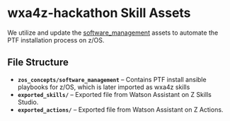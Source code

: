# wxa4z-hackathon Skill Assets  

We utilize and update the [software_management](./zos_concepts/software_management/README.md) assets to automate the PTF installation process on z/OS.  

## File Structure  

- **`zos_concepts/software_management`** – Contains PTF install ansible playbooks for z/OS, which is later imported as wxa4z skills 
- **`exported_skills/`** – Exported file from Watson Assistant on Z Skills Studio.  
- **`exported_actions/`** – Exported file  from Watson Assistant on Z Actions.  


